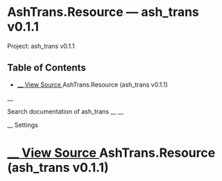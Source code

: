 # AshTrans.Resource — ash_trans v0.1.1

Project: ash_trans v0.1.1

## Table of Contents

- [ __ View Source ](external_link) AshTrans.Resource (ash_trans v0.1.1)

__

Search documentation of ash_trans __ __

__ Settings

#  [ __ View Source ](external_link) AshTrans.Resource (ash_trans v0.1.1)
